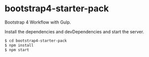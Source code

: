 # bootstrap4-starter-pack
Bootstrap 4 Workflow with Gulp.

Install the dependencies and devDependencies and start the server.

```sh
$ cd bootstrap4-starter-pack
$ npm install 
$ npm start
```
